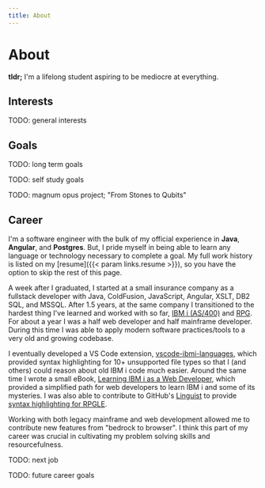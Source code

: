 ```yaml
---
title: About
---
```


# About

<strong>tldr;</strong> I'm a lifelong student aspiring to be mediocre at everything.

## Interests

TODO: general interests

## Goals

TODO: long term goals

TODO: self study goals

TODO: magnum opus project; "From Stones to Qubits"

## Career

I'm a software engineer with the bulk of my official experience in **Java**, **Angular**, and **Postgres**. 
But, I pride myself in being able to learn any language or technology necessary to complete a goal.
My full work history is listed on my [resume]({{< param links.resume >}}), so you have the option to skip the rest of this page.

A week after I graduated, I started at a small insurance company as a fullstack developer with Java, 
ColdFusion, JavaScript, Angular, XSLT, DB2 SQL, and MSSQL. After 1.5 years, at the same company I 
transitioned to the hardest thing I've learned and worked with so far, [IBM i (AS/400)](https://en.wikipedia.org/wiki/IBM_i) 
and [RPG](https://en.wikipedia.org/wiki/IBM_RPG). 
For about a year I was a half web developer and half mainframe developer. During this time I was able to apply 
modern software practices/tools to a very old and growing codebase. 

I eventually developed a VS Code extension, [vscode-ibmi-languages](https://marketplace.visualstudio.com/items?itemName=barrettotte.ibmi-languages), 
which provided syntax highlighting for 10+ unsupported file types so that I (and others) could reason about old IBM i code much easier. 
Around the same time I wrote a small eBook, [Learning IBM i as a Web Developer](https://barrettotte.github.io/IBMi-Book/#/), 
which provided a simplified path for web developers to learn IBM i and some of its mysteries.
I was also able to contribute to GitHub's [Linguist](https://github.com/github/linguist) 
to provide [syntax highlighting for RPGLE](https://github.com/github/linguist/pull/5240).

Working with both legacy mainframe and web development allowed me to contribute new features from "bedrock to browser". 
I think this part of my career was crucial in cultivating my problem solving skills and resourcefulness.

TODO: next job

TODO: future career goals